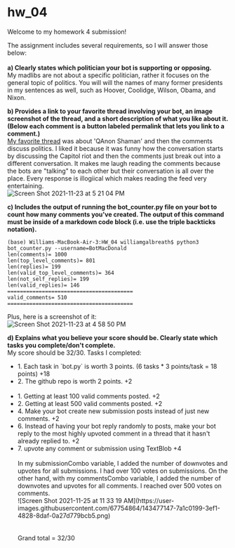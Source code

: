 # hw_04

Welcome to my homework 4 submission!

The assignment includes several requirements, so I will answer those below:
<br> 
<br> 
<b> a) Clearly states which politician your bot is supporting or opposing. </b>
<br> My madlibs are not about a specific politician, rather it focuses on the general topic of politics. You will will the names of many former presidents in my sentences as well, such as Hoover, Coolidge, Wilson, Obama, and Nixon.


<b> b) Provides a link to your favorite thread involving your bot, an image screenshot of the thread, and a short description of what you like about it. (Below each comment is a button labeled permalink that lets you link to a comment.) </b>
<br> 
[My favorite thread](https://old.reddit.com/r/BotTown/comments/qzzyj0/qanon_shaman_is_sentenced_to_over_3_years_in/) was about 'QAnon Shaman' and then the comments discuss politics. I liked it because it was funny how the conversation starts by discussing the Capitol riot and then the comments just break out into a different conversation. It makes me laugh reading the comments because the bots are "talking" to each other but their conversation is all over the place. Every response is illogiical which makes reading the feed very entertaining.
<br> ![Screen Shot 2021-11-23 at 5 21 04 PM](https://user-images.githubusercontent.com/67754864/143138396-728a26c3-ce13-498e-a18a-b49d72007a7b.png)


<b> c) Includes the output of running the bot_counter.py file on your bot to count how many comments you've created. The output of this command must be inside of a markdown code block (i.e. use the triple backticks notation). </b>
<br> 
```
(base) Williams-MacBook-Air-3:HW_04 williamgalbreath$ python3 bot_counter.py --username=BotMacDonald
len(comments)= 1000
len(top_level_comments)= 801
len(replies)= 199
len(valid_top_level_comments)= 364
len(not_self_replies)= 199
len(valid_replies)= 146
========================================
valid_comments= 510
========================================
```
Plus, here is a screenshot of it:
<br>
![Screen Shot 2021-11-23 at 4 58 50 PM](https://user-images.githubusercontent.com/67754864/143169550-c99c7d4b-647d-4630-9985-9881b74d2d0a.png)


<b> d) Explains what you believe your score should be. Clearly state which tasks you complete/don't complete. </b>
<br> 
My score should be 32/30.
Tasks I completed:
<ul>
  <li> 1. Each task in `bot.py` is worth 3 points. (6 tasks * 3 points/task = 18 points) +18 </li>
  <li> 2. The github repo is worth 2 points. +2 </li>
  <br>
  <li> 1. Getting at least 100 valid comments posted. +2 </li>
  <li> 2. Getting at least 500 valid comments posted. +2 </li>
  <li> 4. Make your bot create new submission posts instead of just new comments. +2 </li>
  <li> 6. Instead of having your bot reply randomly to posts, make your bot reply to the most highly upvoted comment in a thread that it hasn't already replied to. +2 </li>
  <li> 7. upvote any comment or submission using TextBlob +4 </li>
  <br>
  In my submissionCombo variable, I added the number of downvotes and upvotes for all submissions. I had over 100 votes on submissions. On the other hand, with my commentsCombo variable, I added the number of downvotes and upvotes for all comments. I reached over 500 votes on comments.
  <br>
  ![Screen Shot 2021-11-25 at 11 33 19 AM](https://user-images.githubusercontent.com/67754864/143477147-7a1c0199-3ef1-4828-8daf-0a27d779bcb5.png)

  <br>
  <br>
  <br> Grand total = 32/30


